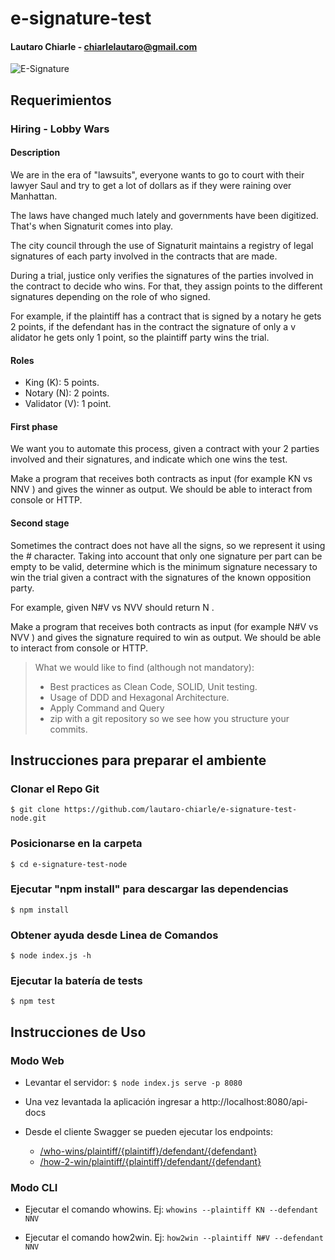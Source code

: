# e-signature-test
#### Lautaro Chiarle - chiarlelautaro@gmail.com

![E-Signature](https://lh3.googleusercontent.com/proxy/1wuMg7y2rwQgkHMPT-WVrjoVaTRdsDSeNX_qbqEr2lw5StSk_mKeQ83JS8jdoMhFv3F1CL5PmKFkfKxinGWnkLH5RtWU4cOtJWxDGtTUnLMlWYKuut16PvfCHSg0Gw)

## Requerimientos

### Hiring - Lobby Wars
#### Description

We are in the era of "lawsuits", everyone wants to go to court with their lawyer Saul and try to get a lot of dollars as if they were raining over Manhattan.

The laws have changed much lately and governments have been digitized. That's when Signaturit comes into play. 

The city council through the use of Signaturit maintains a registry of legal signatures of each party involved in the contracts that are made. 

During a trial, justice only verifies the signatures of the parties involved in the contract to decide who wins. For that, they assign points to the different signatures depending on the role of who signed. 

For example, if the plaintiff has a contract that is signed by a notary he gets 2 points, if the defendant has in the contract the signature of only a v
alidator he gets only 1 point, so the plaintiff party wins the trial.

#### Roles
- King (K): 5 points.
- Notary (N): 2 points.
- Validator (V): 1 point.

#### First phase

We want you to automate this process, given a contract with your 2 parties involved and their signatures, and indicate which one wins the test.

Make a program that receives both contracts as input (for example KN vs NNV ) and gives the winner as output. We should be able to interact from console or HTTP.

#### Second stage
Sometimes the contract does not have all the signs, so we represent it using the # character. Taking into account that only one signature per part can be empty to be valid, determine which is the minimum signature necessary to win the trial given a contract with the signatures of the known opposition party.

For example, given N#V vs NVV should return N .

Make a program that receives both contracts as input (for example N#V vs NVV ) and gives the signature required to win as output. We should be able to interact from console or HTTP.

> What we would like to find (although not mandatory):
> - Best practices as Clean Code, SOLID, Unit testing.
> - Usage of DDD and Hexagonal Architecture.
> - Apply Command and Query
> - zip with a git repository so we see how you structure your commits.

## Instrucciones para preparar el ambiente

### Clonar el Repo Git

```$ git clone https://github.com/lautaro-chiarle/e-signature-test-node.git```

### Posicionarse en la carpeta
```$ cd e-signature-test-node```

### Ejecutar "npm install" para descargar las dependencias
```$ npm install ```

### Obtener ayuda desde Linea de Comandos
```$ node index.js -h```

### Ejecutar la batería de tests
```$ npm test```




## Instrucciones de Uso

### Modo Web

-  Levantar el servidor:
```$ node index.js serve -p 8080```

- Una vez levantada la aplicación ingresar a http://localhost:8080/api-docs

- Desde el cliente Swagger se pueden ejecutar los endpoints:
    - [/who-wins/plaintiff/{plaintiff}/defendant/{defendant}](http://localhost:8080/api-docs#/Operations/get_who_wins_plaintiff__plaintiff__defendant__defendant_)
    - [/how-2-win/plaintiff/{plaintiff}/defendant/{defendant}](http://localhost:8989/api-docs#/Operations/get_how_2_win_plaintiff__plaintiff__defendant__defendant_)


### Modo CLI

- Ejecutar el comando whowins. Ej:
```whowins --plaintiff KN --defendant NNV```

- Ejecutar el comando how2win. Ej:
```how2win --plaintiff N#V --defendant NNV```